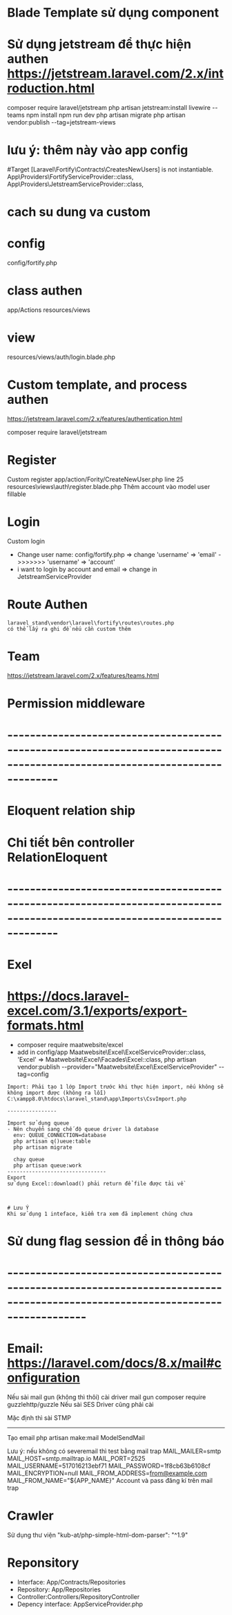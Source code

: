 # Blade Template sử dụng component
# Sử dụng  jetstream để thực hiện authen https://jetstream.laravel.com/2.x/introduction.html

 composer require laravel/jetstream
 php artisan jetstream:install livewire --teams
 npm install
 npm run dev
 php artisan migrate
 php artisan vendor:publish --tag=jetstream-views
 
 # lưu ý: thêm này vào app config 
 #Target [Laravel\Fortify\Contracts\CreatesNewUsers] is not instantiable.
 App\Providers\FortifyServiceProvider::class,
 App\Providers\JetstreamServiceProvider::class,

   # cach su dung va custom
   # config
   config/fortify.php
   # class authen
   app/Actions
   resources/views
   # view
   resources/views/auth/login.blade.php


   # Custom template, and process authen
   https://jetstream.laravel.com/2.x/features/authentication.html

   composer require laravel/jetstream
   # Register
   Custom register
   app/action/Fority/CreateNewUser.php line 25
   resources\views\auth\register.blade.php
   Thêm account vào model user fillable

   # Login
   Custom login
   - Change user name: config/fortify.php => change 'username' => 'email'  ->>>>>>>  'username' => 'account'
   - i want to login by account and email => change in JetstreamServiceProvider

   # Route Authen
    laravel_stand\vendor\laravel\fortify\routes\routes.php 
    có thể lấy ra ghi đề nếu cần custom thêm

   # Team
   https://jetstream.laravel.com/2.x/features/teams.html
   
   # Permission middleware
   # ---------------------------------------------------------------------------------------------------------------------------
   # Eloquent relation ship
   # Chi tiết bên controller RelationEloquent
   # ---------------------------------------------------------------------------------------------------------------------------
   # Exel
   # https://docs.laravel-excel.com/3.1/exports/export-formats.html

   - composer require maatwebsite/excel
   - add in config/app
     Maatwebsite\Excel\ExcelServiceProvider::class,
    'Excel' => Maatwebsite\Excel\Facades\Excel::class,
    php artisan vendor:publish --provider="Maatwebsite\Excel\ExcelServiceProvider" --tag=config


    Import: Phải tạo 1 lớp Import trước khi thực hiện import, nếu không sẽ không import được (không ra lỗi)
    C:\xampp8.0\htdocs\laravel_stand\app\Imports\CsvImport.php

    ----------------

    Import sử dụng queue
    - Nên chuyển sang chế độ queue driver là database
      env: QUEUE_CONNECTION=database
      php artisan q()ueue:table
      php artisan migrate 

      chạy queue
      php artisan queue:work
    --------------------------------
    Export
    sử dụng Excel::download() phải return để file được tải về


    
    # Lưu Ý
    Khi sử dụng 1 inteface, kiểm tra xem đã implement chúng chưa



  # Sử dung flag session để in thông báo

  # --------------------------------------------------------------------------------------------------------------------------------
  # Email: https://laravel.com/docs/8.x/mail#configuration
  Nếu sài mail gun (không thì thôi)
    cài driver mail gun
    composer require guzzlehttp/guzzle
  Nếu sài SES Driver
    cũng phải cài

  Mặc định thì sài STMP

  ----------------------
  Tạo email
  php artisan make:mail ModelSendMail

  Lưu ý: 
  nếu không có severemail thì test bằng mail trap
     MAIL_MAILER=smtp
    MAIL_HOST=smtp.mailtrap.io
    MAIL_PORT=2525
    MAIL_USERNAME=517016213ebf71
    MAIL_PASSWORD=1f8cb63b6108cf
    MAIL_ENCRYPTION=null
    MAIL_FROM_ADDRESS=from@example.com
    MAIL_FROM_NAME="${APP_NAME}"
Account và pass đăng kí trên mail trap

# Crawler
Sử dụng thư viện 
 "kub-at/php-simple-html-dom-parser": "^1.9"

# Reponsitory

- Interface: App/Contracts/Repositories
- Repository: App/Repositories
- Controller:Controllers/RepositoryController
- Depency interface: AppServiceProvider.php

